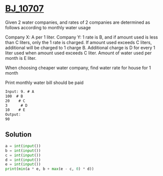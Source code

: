 # [BJ_10707](https://acmicpc.net/problem/10707)

Given 2 water companies, and rates of 2 companies are determined as follows according to monthly water usage

Company X: A per 1 liter.
Company Y: 1 rate is B, and if amount used is less than C liters, only the 1 rate is charged.
If amount used exceeds C liters, additional will be charged to 1 charge B.
Additional charge is D for every 1 liter used when amount used exceeds C liter.
Amount of water used per month is E liter.

When choosing cheaper water company, find water rate for house for 1 month

Print monthly water bill should be paid

```txt
Input: 9. # A
100  # B
20    # C
3      # D
10    # E
Output:
90
```

## Solution

```py
a = int(input())
b = int(input())
c = int(input())
d = int(input())
e = int(input())
print(min(a * e, b + max(e - c, 0) * d))
```
